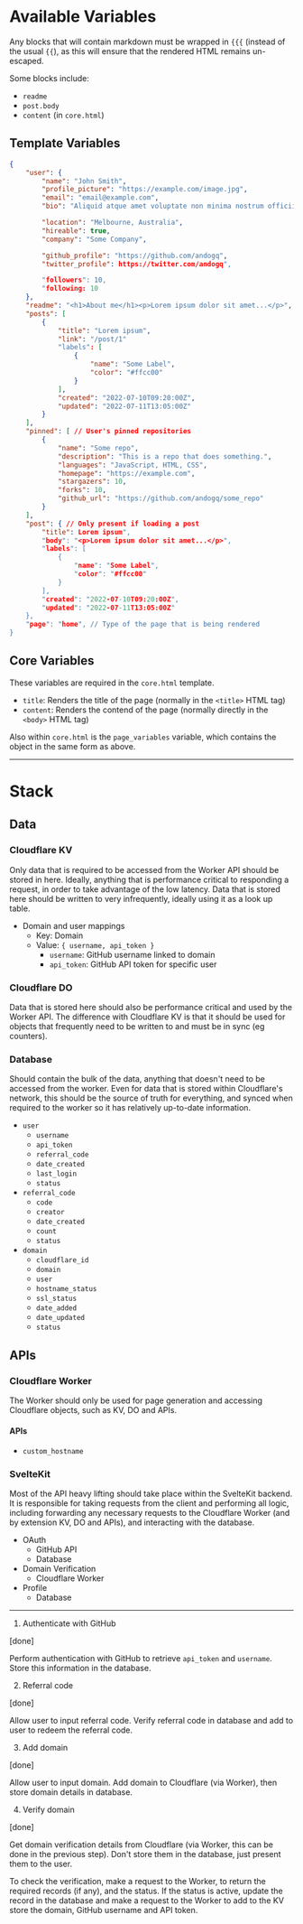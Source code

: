 # Available Variables

Any blocks that will contain markdown must be wrapped in `{{{` (instead of the
usual `{{`), as this will ensure that the rendered HTML remains un-escaped.

Some blocks include:
 - `readme`
 - `post.body`
 - `content` (in `core.html`)

## Template Variables

```json
{
    "user": {
        "name": "John Smith",
        "profile_picture": "https://example.com/image.jpg",
        "email": "email@example.com",
        "bio": "Aliquid atque amet voluptate non minima nostrum officiis.",

        "location": "Melbourne, Australia",
        "hireable": true,
        "company": "Some Company",

        "github_profile": "https://github.com/andogq",
        "twitter_profile": https://twitter.com/andogq",

        "followers": 10,
        "following: 10
    },
    "readme": "<h1>About me</h1><p>Lorem ipsum dolor sit amet...</p>", // Rendered contents of user's README
    "posts": [
        {
            "title": "Lorem ipsum",
            "link": "/post/1"
            "labels": [
                {
                    "name": "Some Label",
                    "color": "#ffcc00"
                }
            ],
            "created": "2022-07-10T09:20:00Z",
            "updated": "2022-07-11T13:05:00Z"
        }
    ],
    "pinned": [ // User's pinned repositories
        {
            "name": "Some repo",
            "description": "This is a repo that does something.",
            "languages": "JavaScript, HTML, CSS",
            "homepage": "https://example.com",
            "stargazers": 10,
            "forks": 10,
            "github_url": "https://github.com/andogq/some_repo"
        }
    ],
    "post": { // Only present if loading a post
        "title": Lorem ipsum",
        "body": "<p>Lorem ipsum dolor sit amet...</p>",
        "labels": [
            {
                "name": "Some Label",
                "color": "#ffcc00"
            }
        ],
        "created": "2022-07-10T09:20:00Z",
        "updated": "2022-07-11T13:05:00Z"
    },
    "page": "home", // Type of the page that is being rendered
}
```

## Core Variables

These variables are required in the `core.html` template.

 - `title`: Renders the title of the page (normally in the `<title>` HTML tag)
 - `content`: Renders the contend of the page (normally directly in the `<body>` HTML tag)

Also within `core.html` is the `page_variables` variable, which contains the
object in the same form as above.

---

# Stack

## Data

### Cloudflare KV

Only data that is required to be accessed from the Worker API should be stored
in here. Ideally, anything that is performance critical to responding a
request, in order to take advantage of the low latency. Data that is stored
here should be written to very infrequently, ideally using it as a look up
table.

 - Domain and user mappings
   - Key: Domain
   - Value: `{ username, api_token }`
     - `username`: GitHub username linked to domain
     - `api_token`: GitHub API token for specific user

### Cloudflare DO

Data that is stored here should also be performance critical and used by the
Worker API. The difference with Cloudflare KV is that it should be used for
objects that frequently need to be written to and must be in sync (eg
counters).

### Database

Should contain the bulk of the data, anything that doesn't need to be accessed
from the worker. Even for data that is stored within Cloudflare's network, this
should be the source of truth for everything, and synced when required to the
worker so it has relatively up-to-date information.

 - `user`
   - `username`
   - `api_token`
   - `referral_code`
   - `date_created`
   - `last_login`
   - `status`
 - `referral_code`
   - `code`
   - `creator`
   - `date_created`
   - `count`
   - `status`
 - `domain`
   - `cloudflare_id`
   - `domain`
   - `user`
   - `hostname_status`
   - `ssl_status`
   - `date_added`
   - `date_updated`
   - `status`

## APIs

### Cloudflare Worker

The Worker should only be used for page generation and accessing Cloudflare
objects, such as KV, DO and APIs.

#### APIs

 - `custom_hostname`

### SvelteKit

Most of the API heavy lifting should take place within the SvelteKit backend.
It is responsible for taking requests from the client and performing all logic,
including forwarding any necessary requests to the Cloudflare Worker (and by
extension KV, DO and APIs), and interacting with the database.

 - OAuth
   - GitHub API
   - Database
 - Domain Verification
   - Cloudflare Worker
 - Profile
   - Database

---

1. Authenticate with GitHub

[done]

Perform authentication with GitHub to retrieve `api_token` and `username`.
Store this information in the database.

2. Referral code

[done]

Allow user to input referral code. Verify referral code in database and add to
user to redeem the referral code.

3. Add domain

[done]

Allow user to input domain. Add domain to Cloudflare (via Worker), then store
domain details in database.

4. Verify domain

[done]

Get domain verification details from Cloudflare (via Worker, this can be done
in the previous step). Don't store them in the database, just present them to
the user.

To check the verification, make a request to the Worker, to return the required
records (if any), and the status. If the status is active, update the record in
the database and make a request to the Worker to add to the KV store the
domain, GitHub username and API token.
